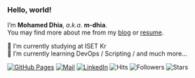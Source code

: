### Hello, world!

I’m **Mohamed Dhia**, *a.k.a*. **m-dhia**.<br>
You may find more about me from my [blog](https://m-dhia.github.io/) or [resume](https://m-dhia.github.io/resume/).

🔭 I’m currently studying at ISET Kr<br>
🌱 I’m currently learning DevOps / Scripting / and much more...<br>

[![GitHub Pages](https://img.shields.io/badge/-GitHub%20Pages-6495ED?logo=Github)](https://m-dhia.github.io/)
[![Mail](https://img.shields.io/badge/Gmail-d14836?style=flat&logo=Gmail&logoColor=white)](mailto:dhiadhiaaouina@gmail.com)
[![LinkedIn](https://img.shields.io/badge/LinkedIn-blue?style=flat&logo=Linkedin&logoColor=white)](https://www.linkedin.com/in/daein-lee-3b6ba9139/)
![Hits](https://hits.seeyoufarm.com/api/count/incr/badge.svg?url=https%3A%2F%2Fgithub.com%2Fm-dhia%2Fhit-counter)
![Followers](https://img.shields.io/github/followers/m-dhia)
![Stars](https://img.shields.io/github/stars/m-dhia)

